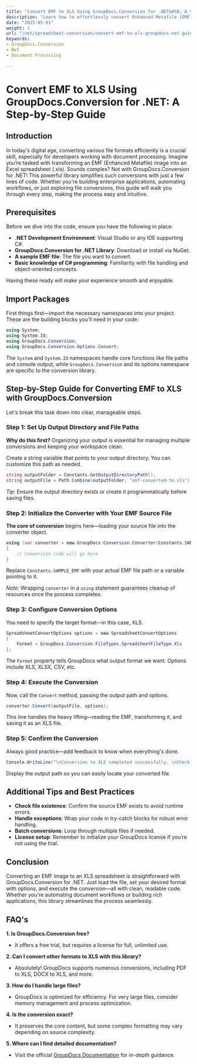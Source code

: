 ```yaml
---
title: "Convert EMF to XLS Using GroupDocs.Conversion for .NET&#58; A Step-by-Step Guide"
description: "Learn how to effortlessly convert Enhanced Metafile (EMF) files to Excel (.xls) format using GroupDocs.Conversion for .NET. Follow this comprehensive guide with code examples and best practices."
date: "2025-05-01"
weight: 1
url: "/net/spreadsheet-conversion/convert-emf-to-xls-groupdocs-net-guide/"
keywords:
- GroupDocs.Conversion
- Net
- Document Processing

---
```



# Convert EMF to XLS Using GroupDocs.Conversion for .NET: A Step-by-Step Guide

## Introduction

In today's digital age, converting various file formats efficiently is a crucial skill, especially for developers working with document processing. Imagine you’re tasked with transforming an EMF (Enhanced Metafile) image into an Excel spreadsheet (.xls). Sounds complex? Not with GroupDocs.Conversion for .NET! This powerful library simplifies such conversions with just a few lines of code. Whether you're building enterprise applications, automating workflows, or just exploring file conversions, this guide will walk you through every step, making the process easy and intuitive.

## Prerequisites

Before we dive into the code, ensure you have the following in place:

- **.NET Development Environment**: Visual Studio or any IDE supporting C#.
- **GroupDocs.Conversion for .NET Library**: Download or install via NuGet.
- **A sample EMF file**: The file you want to convert.
- **Basic knowledge of C# programming**: Familiarity with file handling and object-oriented concepts.

Having these ready will make your experience smooth and enjoyable.

## Import Packages

First things first—import the necessary namespaces into your project. These are the building blocks you'll need in your code:

```csharp
using System;
using System.IO;
using GroupDocs.Conversion;
using GroupDocs.Conversion.Options.Convert;
```

The `System` and `System.IO` namespaces handle core functions like file paths and console output, while `GroupDocs.Conversion` and its options namespace are specific to the conversion library.


## Step-by-Step Guide for Converting EMF to XLS with GroupDocs.Conversion

Let's break this task down into clear, manageable steps.

### Step 1: Set Up Output Directory and File Paths

**Why do this first?** Organizing your output is essential for managing multiple conversions and keeping your workspace clean.

Create a string variable that points to your output directory. You can customize this path as needed.

```csharp
string outputFolder = Constants.GetOutputDirectoryPath();
string outputFile = Path.Combine(outputFolder, "emf-converted-to.xls");
```

*Tip:* Ensure the output directory exists or create it programmatically before saving files.


### Step 2: Initialize the Converter with Your EMF Source File

**The core of conversion** begins here—loading your source file into the converter object.

```csharp
using (var converter = new GroupDocs.Conversion.Converter(Constants.SAMPLE_EMF))
{
    // Conversion code will go here
}
```

Replace `Constants.SAMPLE_EMF` with your actual EMF file path or a variable pointing to it.

*Note:* Wrapping `converter` in a `using` statement guarantees cleanup of resources once the process completes.


### Step 3: Configure Conversion Options

You need to specify the target format—in this case, XLS.

```csharp
SpreadsheetConvertOptions options = new SpreadsheetConvertOptions
{
    Format = GroupDocs.Conversion.FileTypes.SpreadsheetFileType.Xls
};
```

The `Format` property tells GroupDocs what output format we want. Options include XLS, XLSX, CSV, etc.


### Step 4: Execute the Conversion

Now, call the `Convert` method, passing the output path and options.

```csharp
converter.Convert(outputFile, options);
```

This line handles the heavy lifting—reading the EMF, transforming it, and saving it as an XLS file.


### Step 5: Confirm the Conversion

Always good practice—add feedback to know when everything's done.

```csharp
Console.WriteLine("\nConversion to XLS completed successfully. \nCheck output in {0}", outputFolder);
```

Display the output path so you can easily locate your converted file.


## Additional Tips and Best Practices

- **Check file existence**: Confirm the source EMF exists to avoid runtime errors.
- **Handle exceptions**: Wrap your code in try-catch blocks for robust error handling.
- **Batch conversions**: Loop through multiple files if needed.
- **License setup**: Remember to initialize your GroupDocs license if you’re not using the trial.


## Conclusion

Converting an EMF image to an XLS spreadsheet is straightforward with GroupDocs.Conversion for .NET. Just load the file, set your desired format with options, and execute the conversion—all with clean, readable code. Whether you're automating document workflows or building rich applications, this library streamlines the process seamlessly.


## FAQ's

**1. Is GroupDocs.Conversion free?**  

- It offers a free trial, but requires a license for full, unlimited use.

**2. Can I convert other formats to XLS with this library?**  

- Absolutely! GroupDocs supports numerous conversions, including PDF to XLS, DOCX to XLS, and more.

**3. How do I handle large files?**  

- GroupDocs is optimized for efficiency. For very large files, consider memory management and process optimization.

**4. Is the conversion exact?**  

- It preserves the core content, but some complex formatting may vary depending on source complexity.

**5. Where can I find detailed documentation?**  

- Visit the official [GroupDocs Documentation](https://docs.groupdocs.com/conversion/net/) for in-depth guidance.

